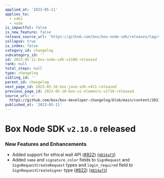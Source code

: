 ```yaml
---
applied_at: '2023-05-11'
applies_to:
  - sdks
  - node
is_impactful: false
is_new_feature: false
release_source_url: 'https://github.com/box/box-node-sdk/releases/tag/v2.10.0'
collapse: true
is_index: false
category_id: changelog
subcategory_id: ''
id: 2023-05-11-box-node-sdk-v2100-released
rank: null
total_steps: null
type: changelog
sibling_id: ''
parent_id: changelog
next_page_id: 2023-05-16-box-java-sdk-v411-released
previous_page_id: 2023-05-10-box-ui-elements-v1710-released
source_url: >-
  https://github.com/box/box-developer-changelog/blob/main/content/2023/05-11-box-node-sdk-v2100-released.md
published_at: '2023-05-11'
---
```

# Box Node SDK `v2.10.0` released

### New Features and Enhancements

* Added support for ethical wall API ([#822][1]) ([`4814af3`][2])
* Added `name` and `signature_color` fields to `SignRequest` and `SignRequestCreateRequest` types and `login_required` field to `SignRequestCreateSigner` type ([#822][1]) ([`4814af3`][2])

[1]: https://github.com/box/box-node-sdk/issues/822

[2]: https://github.com/box/box-node-sdk/commit/4814af35c1741fbfe3fa03f8f0412ade8b38dfcc